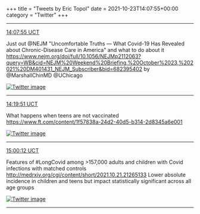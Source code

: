 +++
title = "Tweets by Eric Topol" 
date = 2021-10-23T14:07:55+00:00
category = "Twitter"
+++


---

<a href="https://twitter.com/erictopol/status/1451913278871932929" target="_blank" rel="noreferer">14:07:55 UCT</a>

Just out @NEJM 
"Uncomfortable Truths — What Covid-19 Has Revealed about Chronic-Disease Care in America"
and what to do about it
https://www.nejm.org/doi/full/10.1056/NEJMp2112063?query=WB&cid=NEJM%20Weekend%20Briefing,%20October%2023,%202021%20DM401431_NEJM_Subscriber&bid=682395402 by @MarshallChinMD @UChicago 

<a href="FCY7ZtQVQAAsg7D.jpg"  ><img src="FCY7ZtQVQAAsg7D.jpg" alt="Twitter image" ></img></a>

---

<a href="https://twitter.com/erictopol/status/1451916283138621449" target="_blank" rel="noreferer">14:19:51 UCT</a>

What happens when teens are not vaccinated
https://www.ft.com/content/1f57838a-24d2-40d5-b314-2d8345a6e001 

<a href="FCY-FA5UYAIJM4s.jpg"  ><img src="FCY-FA5UYAIJM4s.jpg" alt="Twitter image" ></img></a>

---

<a href="https://twitter.com/erictopol/status/1451926435409530886" target="_blank" rel="noreferer">15:00:12 UCT</a>

Features of #LongCovid among &gt;157,000 adults and children with Covid infections with matched controls
http://medrxiv.org/cgi/content/short/2021.10.21.21265133 Lower absolute incidence in children and teens but impact statistically significant across all age groups 

<a href="FCZGgfsVcAQzVe4.jpg"  ><img src="FCZGgfsVcAQzVe4.jpg" alt="Twitter image" ></img></a>

---